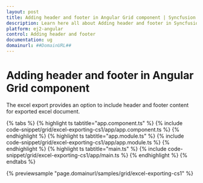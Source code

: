 ```yaml
---
layout: post
title: Adding header and footer in Angular Grid component | Syncfusion
description: Learn here all about Adding header and footer in Syncfusion Angular Grid component of Syncfusion Essential JS 2 and more.
platform: ej2-angular
control: Adding header and footer 
documentation: ug
domainurl: ##DomainURL##
---
```


# Adding header and footer in Angular Grid component

The excel export provides an option to include header and footer content for exported excel document.

{% tabs %}
{% highlight ts tabtitle="app.component.ts" %}
{% include code-snippet/grid/excel-exporting-cs1/app/app.component.ts %}
{% endhighlight %}
{% highlight ts tabtitle="app.module.ts" %}
{% include code-snippet/grid/excel-exporting-cs1/app/app.module.ts %}
{% endhighlight %}
{% highlight ts tabtitle="main.ts" %}
{% include code-snippet/grid/excel-exporting-cs1/app/main.ts %}
{% endhighlight %}
{% endtabs %}
  
{% previewsample "page.domainurl/samples/grid/excel-exporting-cs1" %}